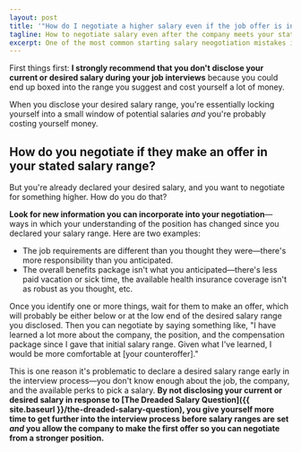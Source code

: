```yaml
---
layout: post
title: '"How do I negotiate a higher salary even if the job offer is in the salary range I suggested?"'
tagline: How to negotiate salary even after the company meets your stated salary range
excerpt: One of the most common starting salary neogotiation mistakes is disclosing your current or desired salary during the interview process. Here's how to negotiate salary even after suggesting a salary range.
---
```


First things first: **I strongly recommend that you don't disclose your current or desired salary during your job interviews** because you could end up boxed into the range you suggest and cost yourself a lot of money.

When you disclose your desired salary range, you're essentially locking yourself into a small window of potential salaries *and* you're probably costing yourself money.

## How do you negotiate if they make an offer in your stated salary range?

But you're already declared your desired salary, and you want to negotiate for something higher. How do you do that?

**Look for new information you can incorporate into your negotiation**—ways in which your understanding of the position has changed since you declared your salary range. Here are two examples:

- The job requirements are different than you thought they were—there's more responsibility than you anticipated.
- The overall benefits package isn't what you anticipated—there's less paid vacation or sick time, the available health insurance coverage isn't as robust as you thought, etc.

Once you identify one or more things, wait for them to make an offer, which will probably be either below or at the low end of the desired salary range you disclosed. Then you can negotiate by saying something like, "I have learned a lot more about the company, the position, and the compensation package since I gave that initial salary range. Given what I've learned, I would be more comfortable at [your counteroffer]."

This is one reason it's problematic to declare a desired salary range early in the interview process—you don't know enough about the job, the company, and the available perks to pick a salary. **By not disclosing your current or desired salary in response to [The Dreaded Salary Question]({{ site.baseurl }}/the-dreaded-salary-question), you give yourself more time to get further into the interview process before salary ranges are set *and* you allow the company to make the first offer so you can negotiate from a stronger position.**

<script async id="_ck_1523" src="https://forms.convertkit.com/1523?v=5"></script>
